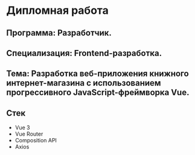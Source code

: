 # Дипломная работа
## Программа: Разработчик.
## Специализация: Frontend-разработка.
## Тема: Разработка веб-приложения книжного интернет-магазина с использованием прогрессивного JavaScript-фреймворка Vue.
## Стек 
* Vue 3
* Vue Router
* Composition API
* Axios

